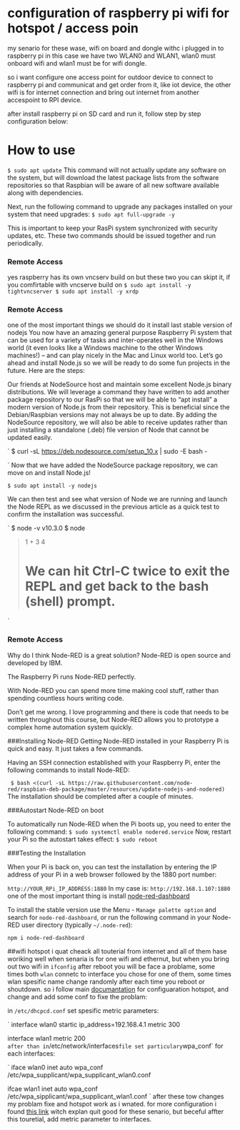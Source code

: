 configuration of raspberry pi wifi for hotspot / access poin
=============

my senario for these wase, wifi on board and dongle withc i plugged in to raspberry pi
in this case we have two WLAN0 and WLAN1, wlan0 must onboard wifi and wlan1 must be for wifi dongle.

so i want configure one access point for outdoor device to connect to raspberry pi and communicat and 
get order from it, like iot device, the other wifi is for internet connection and bring out internet from another accespoint to RPI device.

after install raspberry pi on SD card and run it, follow step by step configuration below:

# How to use

`
$ sudo apt update
`
This command will not actually update any software on the system, but will download the latest package lists from the software repositories so that Raspbian will be aware of all new software available along with dependencies.

Next, run the following command to upgrade any packages installed on your system that need upgrades:
`
$ sudo apt full-upgrade -y
`

This is important to keep your RasPi system synchronized with security updates, etc. These two commands should be issued together and run periodically.

### Remote Access 

yes raspberry has its own vncserv build on
but these two you can skipt it, if you comfirtable with vncserve build on
`
$ sudo apt install -y tightvncserver
$ sudo apt install -y xrdp
`
### Remote Access 
one of the most important things we should do it install last stable version of nodejs
You now have an amazing general purpose Raspberry Pi system that can be used for a variety of tasks and inter-operates well in the Windows world (it even looks like a Windows machine to the other Windows machines!) – and can play nicely in the Mac and Linux world too.  Let’s go ahead and install Node.js so we will be ready to do some fun projects in the future.  Here are the steps:

Our friends at NodeSource host and maintain some excellent Node.js binary distributions.  We will leverage a command they have written to add another package repository to our RasPi so that we will be able to “apt install” a modern version of Node.js from their repository.  This is beneficial since the Debian/Raspbian versions may not always be up to date.  By adding the NodeSource repository, we will also be able to receive updates rather than just installing a standalone (.deb) file version of Node that cannot be updated easily.

`
$ curl -sL https://deb.nodesource.com/setup_10.x | sudo -E bash -

`
Now that we have added the NodeSource package repository, we can move on and install Node.js!

`
$ sudo apt install -y nodejs
`

We can then test and see what version of Node we are running and launch the Node REPL as we discussed in the previous article as a quick test to confirm the installation was successful.

`
$ node -v
v10.3.0
$ node
> 1 + 3
4
> # We can hit Ctrl-C twice to exit the REPL and get back to the bash (shell) prompt.
`



### Remote Access 
Why do I think Node-RED is a great solution?
Node-RED is open source and developed by IBM.

The Raspberry Pi runs Node-RED perfectly.

With Node-RED you can spend more time making cool stuff, rather than spending countless hours writing code.

Don’t get me wrong. I love programming and there is code that needs to be written throughout this course, but Node-RED allows you to prototype a complex home automation system quickly.


###Installing Node-RED
Getting Node-RED installed in your Raspberry Pi is quick and easy. It just takes a few commands.

Having an SSH connection established with your Raspberry Pi, enter the following commands to install Node-RED:

` 
$ bash <(curl -sL https://raw.githubusercontent.com/node-red/raspbian-deb-package/master/resources/update-nodejs-and-nodered)
`
The installation should be completed after a couple of minutes.

###Autostart Node-RED on boot

To automatically run Node-RED when the Pi boots up, you need to enter the following command:
`
 $ sudo systemctl enable nodered.service
`
Now, restart your Pi so the autostart takes effect:
`
$ sudo reboot
`

###Testing the Installation

When your Pi is back on, you can test the installation by entering the IP address of your Pi in a web browser followed by the 1880 port number:

`
http://YOUR_RPi_IP_ADDRESS:1880
`
In my case is:
`
http://192.168.1.107:1880
`
one of the most important thing is install <a href="https://github.com/node-red/node-red-dashboard">node-red-dashboard</a>

To install the stable version use the Menu - `Manage palette option` and search for `node-red-dashboard`, or run the following command in your Node-RED user directory (typically `~/.node-red`):

`npm i node-red-dashboard`



##wifi hotspot
i quat cheack all touterial from internet and all of them hase woriking well when senaria is for one wifi and ethernut, but when you bring out two wifi in `ifconfig` after reboot you will be face a problame, some times both `wlan` connetc to interface you chose for one of them, some times wlan spesific name change randomly after each time you reboot or shoutdown.
so i follow main <a href="https://www.raspberrypi.org/documentation/configuration/wireless/access-point.md">documantation</a> for configuaration hotspot, and change and add some conf to fixe the problam:

in `/etc/dhcpcd.conf` set spesific metric parameters:

`
interface wlan0
    startic ip_address=192.168.4.1
    metric 300

interface wlan1
    metric 200    
`
after than in `/etc/network/interfaces` file set particulary `wpa_conf` for each interfaces:

`
iface wlan0 inet auto
    wpa_conf /etc/wpa_supplicant/wpa_supplicant_wlan0.conf

ifcae wlan1 inet auto 
    wpa_conf /etc/wpa_sipplicant/wpa_supplicant_wlan1.conf
`
after these tow changes my problam fixe and hotspot work as i wnated.
for more configuration i found <a href="https://www.raspberrypi.org/documentation/configuration/wireless/access-point.md">this link</a> witch explan quit good for these senario, but beceful affter this touretial, add metric parameter to interfaces.
